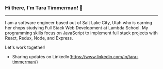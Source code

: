### Hi there, I'm Tara Timmerman! 👋
___________________________________
I am a software engineer based out of Salt Lake City, Utah who is earning her chops studying Full Stack Web Development at Lambda School. My programming skills focus on JavaScript to implement full stack projects with React, Redux, Node, and Express.

Let's work together!

- Sharing updates on LinkedIn(https://www.linkedin.com/in/tara-timmerman/)

<!--
**taratimmerman/taratimmerman** is a ✨ _special_ ✨ repository because its `README.md` (this file) appears on your GitHub profile.

Here are some ideas to get you started:

- 🔭 I’m currently working on ...
- 🌱 I’m currently learning ...
- 👯 I’m looking to collaborate on ...
- 🤔 I’m looking for help with ...
- 💬 Ask me about ...
- 📫 How to reach me: ...
- 😄 Pronouns: ...
- ⚡ Fun fact: ...
-->
